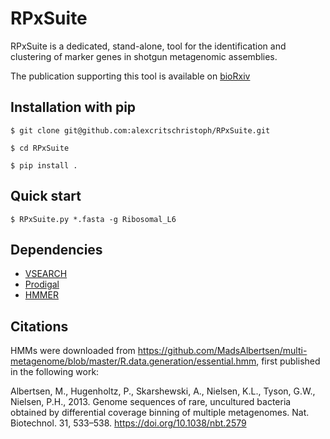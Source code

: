# RPxSuite
RPxSuite is a dedicated, stand-alone, tool for the identification and clustering of marker genes in shotgun metagenomic assemblies.

The publication supporting this tool is available on [bioRxiv](https://www.youtube.com/watch?v=dQw4w9WgXcQ)

## Installation with pip
```
$ git clone git@github.com:alexcritschristoph/RPxSuite.git

$ cd RPxSuite

$ pip install .
```

## Quick start
```
$ RPxSuite.py *.fasta -g Ribosomal_L6
```

## Dependencies

* [VSEARCH](https://github.com/torognes/vsearch)
* [Prodigal](https://github.com/hyattpd/Prodigal)
* [HMMER](http://hmmer.org/)

## Citations

HMMs were downloaded from https://github.com/MadsAlbertsen/multi-metagenome/blob/master/R.data.generation/essential.hmm,
first published in the following work:

Albertsen, M., Hugenholtz, P., Skarshewski, A., Nielsen, K.L., Tyson, G.W., Nielsen, P.H., 2013. Genome sequences of rare, uncultured bacteria obtained by differential coverage binning of multiple metagenomes. Nat. Biotechnol. 31, 533–538. https://doi.org/10.1038/nbt.2579
